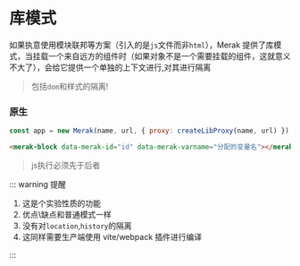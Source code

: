 # 库模式

如果执意使用模块联邦等方案（引入的是`js`文件而非`html`），Merak 提供了库模式，当挂载一个来自远方的组件时（如果对象不是一个需要挂载的组件，这就意义不大了），会给它提供一个单独的上下文进行,对其进行隔离

> 包括`dom`和样式的隔离!

### 原生

```js
const app = new Merak(name, url, { proxy: createLibProxy(name, url) })
```

```html
<merak-block data-merak-id="id" data-merak-varname="分配的变量名"></merak-block>
```
> js执行必须先于后者


::: warning 提醒

1. 这是个实验性质的功能
2. 优点\缺点和普通模式一样
3. 没有对`location`,`history`的隔离
4. 这同样需要生产端使用 vite/webpack 插件进行编译

:::
